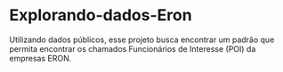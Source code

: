 # Explorando-dados-Eron
Utilizando dados públicos, esse projeto busca encontrar um padrão que permita encontrar os chamados Funcionários de Interesse (POI) da empresas ERON.
